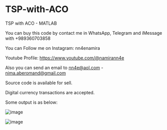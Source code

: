 # TSP-with-ACO
TSP with ACO - MATLAB

You can buy this code by contact me in WhatsApp, Telegram and iMessage with +989360703858

You can Follow me on Instagram: nn4enamira

Youtube Profile: https://www.youtube.com/@namirann4e

Also you can send an email to nn4e@aol.com - nima.aberomand@gmail.com

Source code is available for sell.

Digital currency transactions are accepted.

Some output is as below:

![image](https://github.com/user-attachments/assets/9e0344c9-e178-49a1-bb1c-c47270516fb8)

![image](https://github.com/user-attachments/assets/6f7ccd44-8b00-468a-abaa-4307d487cef9)
